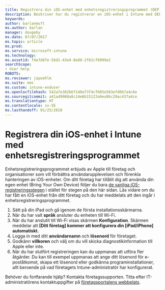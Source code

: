 ```yaml
---
title: Registrera din iOS-enhet med enhetsregistreringsprogrammet (DEP) | Microsoft Docs
description: Beskriver hur du registrerar en iOS-enhet i Intune med DEP
keywords: 
author: barlanmsft
ms.author: barlan
manager: dougeby
ms.date: 07/07/2017
ms.topic: article
ms.prod: 
ms.service: microsoft-intune
ms.technology: 
ms.assetid: f4e7d87e-56d1-43e4-8e88-2f62cf0999e2
searchScope:
- User help
ROBOTS: 
ms.reviewer: japoehlm
ms.suite: ems
ms.custom: intune-enduser
ms.openlocfilehash: 542a7e382b6f140af3f4cf605e503efd0b7a4c6e
ms.sourcegitcommit: a41ad9988a8c14e6b15123a9ea9bc29ac437a4ce
ms.translationtype: HT
ms.contentlocale: sv-SE
ms.lasthandoff: 01/25/2018
---
```

# <a name="enroll-your-ios-device-in-intune-with-the-device-enrollment-program"></a>Registrera din iOS-enhet i Intune med enhetsregistreringsprogrammet

Enhetsregistreringsprogrammet erbjuds av Apple till företag och organisationer som vill förbättra användarupplevelsen och förenkla hanteringen av iOS-enheter. Om ditt företag har tillåtit dig att använda din egen enhet (Bring Your Own Device) följer du bara [de vanliga iOS-registreringsstegen](enroll-your-device-in-intune-ios.md) i stället för stegen på den här sidan. Läs vidare om du har fått en iOS-enhet från ditt företag och du har meddelats att den ingår i enhetsregistreringsprogrammet.

1.  Sätt på din iPad och gå igenom de första installationsskärmarna.
2.  När du har valt **språk** ansluter du enheten till Wi-Fi.
3.  När du har anslutit till Wi-Fi visas skärmen **Konfiguration**. Skärmen meddelar att **[Ditt företag] kommer att konfigurera din [iPad/iPhone] automatiskt.**
4.  Logga in med ditt **användarnamn** och **lösenord** för företaget.
5.  Godkänn **villkoren** och välj om du vill skicka diagnostikinformation till Apple eller inte.
6.  När du har slutfört registreringen kan du uppmanas att utföra fler åtgärder. Du kan till exempel uppmanas att ange ditt lösenord för e-poståtkomst, skapa ett lösenord eller godkänna programinstallationer, allt beroende på vad företagets Intune-administratör har konfigurerat.

Behöver du fortfarande hjälp? Kontakta företagssupporten. Titta efter IT-administratörens kontaktuppgifter på [företagsportalens webbplats](https://portal.manage.microsoft.com#HelpDeskDialog).

